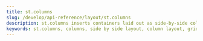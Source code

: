 ```yaml
---
title: st.columns
slug: /develop/api-reference/layout/st.columns
description: st.columns inserts containers laid out as side-by-side columns.
keywords: st.columns, columns, side by side layout, column layout, grid layout, horizontal layout, multi column, responsive columns
---
```


<Autofunction function="streamlit.columns" />
